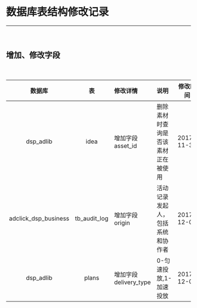 # 数据库表结构修改记录
---


　　　

## 增加、修改字段
　　　　


数据库|表|修改详情|说明|修改时间
:---:|:---:|:---|:---|:---:
dsp_adlib|idea|增加字段asset_id|删除素材时查询是否该素材正在被使用|2017-11-30
adclick_dsp_business|tb_audit_log|增加字段origin|活动记录发起人，包括系统和协作者|2017-12-02
dsp_adlib|plans|增加字段delivery_type|0-匀速投放,1-加速投放|2017-12-04